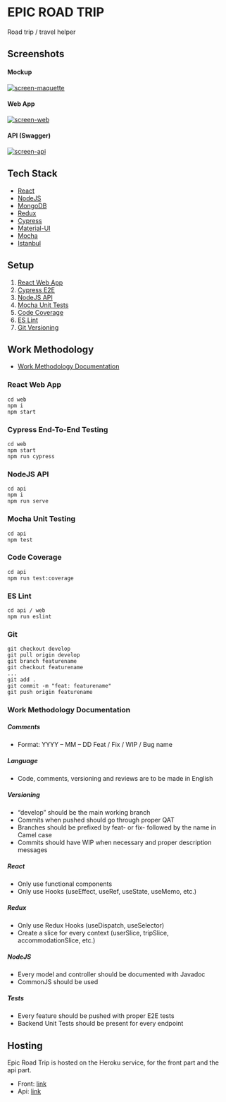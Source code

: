 # EPIC ROAD TRIP 
Road trip / travel helper

## Screenshots
#### Mockup
<a href="https://ibb.co/4sVPBhW"><img src="https://i.ibb.co/6vWg6jY/screen-maquette.png" alt="screen-maquette" border="0"></a>
#### Web App
<a href="https://ibb.co/PzmVQHw"><img src="https://i.ibb.co/jZ6jRXg/screen-web.png" alt="screen-web" border="0"></a>
#### API (Swagger)
<a href="https://ibb.co/8KVRwYq"><img src="https://i.ibb.co/JBPbT3V/screen-api.png" alt="screen-api" border="0"></a>
## Tech Stack
* [React](https://github.com/facebook/create-react-app)
* [NodeJS](https://nodejs.org/en/)
* [MongoDB](https://www.mongodb.com/fr)
* [Redux](https://redux.js.org/)
* [Cypress](https://www.cypress.io/)
* [Material-UI](https://material-ui.com/)
* [Mocha](https://mochajs.org/)
* [Istanbul](https://istanbul.js.org/)

## Setup
1. [React Web App](https://github.com/EpitechMscPro2020/epicRoadTrip_2022_20/blob/master/README.md#react-web-app)
2. [Cypress E2E](https://github.com/EpitechMscPro2020/epicRoadTrip_2022_20/blob/master/README.md#cypress-end-to-end-testing)
3. [NodeJS API](https://github.com/EpitechMscPro2020/epicRoadTrip_2022_20/blob/master/README.md#nodejs-api)
4. [Mocha Unit Tests](https://github.com/EpitechMscPro2020/epicRoadTrip_2022_20/blob/master/README.md#mocha-unit-testing)
5. [Code Coverage](https://github.com/EpitechMscPro2020/epicRoadTrip_2022_20/blob/master/README.md#code-coverage)
6. [ES Lint](https://github.com/EpitechMscPro2020/epicRoadTrip_2022_20/blob/master/README.md#es-lint)
7. [Git Versioning](https://github.com/EpitechMscPro2020/epicRoadTrip_2022_20/blob/master/README.md#git)

## Work Methodology
* [Work Methodology Documentation](https://github.com/EpitechMscPro2020/epicRoadTrip_2022_20/blob/master/README.md#work-methodology-documentation)
### React Web App
```
cd web
npm i 
npm start
```
### Cypress End-To-End Testing
```
cd web
npm start
npm run cypress
```

### NodeJS API
```
cd api
npm i 
npm run serve
```

### Mocha Unit Testing
```
cd api
npm test
```

### Code Coverage
```
cd api
npm run test:coverage
```

### ES Lint
```
cd api / web
npm run eslint
```

### Git
```
git checkout develop
git pull origin develop
git branch featurename
git checkout featurename
...
git add .
git commit -m "feat: featurename"
git push origin featurename
```
### Work Methodology Documentation

##### Comments
* Format: YYYY – MM – DD Feat / Fix / WIP / Bug name
##### Language
* Code, comments, versioning and reviews are to be made in English
##### Versioning
* “develop” should be the main working branch
* Commits when pushed should go through proper QAT
* Branches should be prefixed by feat- or fix- followed by the name in Camel case
* Commits should have WIP when necessary and proper description messages
##### React
* Only use functional components
* Only use Hooks (useEffect, useRef, useState, useMemo, etc.)
##### Redux
* Only use Redux Hooks (useDispatch, useSelector)
* Create a slice for every context (userSlice, tripSlice, accommodationSlice, etc.)
##### NodeJS
* Every model and controller should be documented with Javadoc
* CommonJS should be used
##### Tests
* Every feature should be pushed with proper E2E tests
* Backend Unit Tests should be present for every endpoint

## Hosting
Epic Road Trip is hosted on the Heroku service, for the front part and the api part.
* Front: [link](https://epicroad.herokuapp.com/)
* Api: [link](https://epicroadtripapi.herokuapp.com/)
